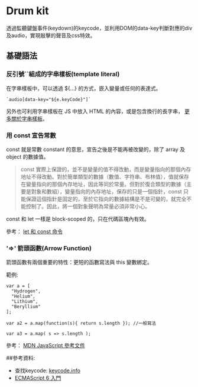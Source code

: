# Drum kit

透過監聽鍵盤事件(keydown)的keycode，並利用DOM的data-key判斷對應的div及audio，實現敲擊的聲音及css特效。

## 基礎語法

### 反引號``組成的字串樣板(template literal)

在字串樣板中，可以透過 ${...} 的方式，嵌入變量或任何的表達式。

```
`audio[data-key="${e.keyCode}"]`
```

另外也可利用字串樣板在 JS 中放入 HTML 的內容，或是包含換行的長字串，
[更多關於字串樣板](https://pjchender.blogspot.tw/2017/01/javascript-es6-template-literalstagged.html)。

### 用 const 宣告常數

const 就是常數 constant 的意思，宣告之後是不能再被改變的，除了 array 及 object 的數據值。

> const 實際上保證的，並不是變量的值不得改動，而是變量指向的那個內存地址不得改動。對於簡單類型的數據（數值、字符串、布林值），值就保存在變量指向的那個內存地址，因此等同於常量。但對於復合類型的數據（主要是對象和數組），變量指向的內存地址，保存的只是一個指針，const 只能保證這個指針是固定的，至於它指向的數據結構是不是可變的，就完全不能控制了。因此，將一個對象聲明為常量必須非常小心。

const 和 let 一樣是 block-scoped 的，只在代碼區塊內有效。

參考： [let 和 const 命令](http://es6.ruanyifeng.com/#docs/let)

### '=>' 箭頭函數(Arrow Function)

箭頭函數有兩個重要的特性：更短的函數寫法與 this 變數綁定。

範例:

```
var a = [
  "Hydrogen",
  "Helium",
  "Lithium",
  "Beryl­lium"
];

var a2 = a.map(function(s){ return s.length }); //一般寫法

var a3 = a.map( s => s.length );
```

參考： [MDN JavaScript 參考文件](https://developer.mozilla.org/zh-TW/docs/Web/JavaScript/Reference/Functions/Arrow_functions)


##參考資料:

- 查找keycode: [keycode.info](keycode.info)
- [ECMAScript 6 入門](http://es6.ruanyifeng.com/?search=querySelector&x=0&y=0)
